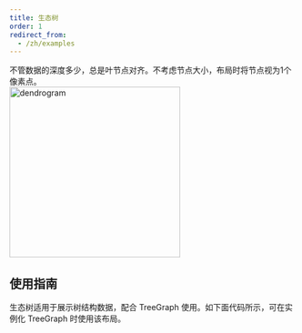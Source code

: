 ```yaml
---
title: 生态树
order: 1
redirect_from:
  - /zh/examples
---
```


不管数据的深度多少，总是叶节点对齐。不考虑节点大小，布局时将节点视为1个像素点。
<br />
<img src='https://gw.alipayobjects.com/mdn/rms_f8c6a0/afts/img/A*zX7tSLqBvwcAAAAAAAAAAABkARQnAQ' alt='dendrogram' width='300'/>


## 使用指南
生态树适用于展示树结构数据，配合 TreeGraph 使用。如下面代码所示，可在实例化 TreeGraph 时使用该布局。
